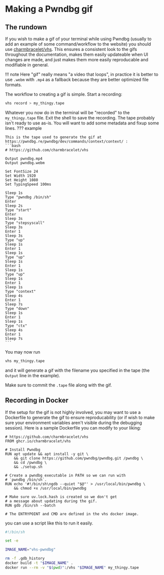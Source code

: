 # Making a Pwndbg gif

## The rundown

If you wish to make a gif of your terminal while using Pwndbg (usually to add an example of some command/workflow to the website) you should use [charmbracelet/vhs](https://github.com/charmbracelet/vhs). This ensures a consistent look to the gifs throughout the documentation, makes them easily updateable when UI changes are made, and just makes them more easily reproducable and modifiable in general.

!!! note
    Here "gif" really means "a video that loops", in practice it is better to use `.webm` with `.mp4` as a fallback because they are better optimized file formats.

The workflow to creating a gif is simple. Start a recording:
```{.bash .copy}
vhs record > my_thingy.tape
```
Whatever you now do in the terminal will be "recorded" to the `my_thingy.tape` file. Exit the shell to save the recording. The tape probably isn't ready to use as-is. You will want to add some metadata and fixup some lines.
??? example

    This is the tape used to generate the gif at https://pwndbg.re/pwndbg/dev/commands/context/context/ :
    ```bash
    # https://github.com/charmbracelet/vhs

    Output pwndbg.mp4
    Output pwndbg.webm

    Set FontSize 24
    Set Width 1920
    Set Height 1080
    Set TypingSpeed 100ms

    Sleep 1s
    Type "pwndbg /bin/sh"
    Enter
    Sleep 2s
    Type "start"
    Enter
    Sleep 3s
    Type "stepsyscall"
    Sleep 3s
    Enter 1
    Sleep 3s
    Type "up"
    Sleep 1s
    Enter 1
    Sleep 1s
    Type "up"
    Sleep 1s
    Enter 1
    Sleep 1s
    Type "up"
    Sleep 1s
    Enter 1
    Sleep 1s
    Type "context"
    Sleep 4s
    Enter 1
    Sleep 7s
    Type "down"
    Sleep 1s
    Enter 1
    Sleep 1s
    Type "ctx"
    Sleep 4s
    Enter 1
    Sleep 7s
    ```

You may now run
```{.bash .copy}
vhs my_thingy.tape
```
and it will generate a gif with the filename you specified in the tape (the `Output` line in the example).

Make sure to commit the `.tape` file along with the gif.

## Recording in Docker

If the setup for the gif is not highly involved, you may want to use a Dockerfile to generate the gif to ensure reproducability (or if wish to make sure your environment variables aren't visible during the debugging session). Here is a sample Dockerfile you can modify to your liking:
```{.Dockerfile .copy}
# https://github.com/charmbracelet/vhs
FROM ghcr.io/charmbracelet/vhs

# Install Pwndbg
RUN apt update && apt install -y git \
    && git clone https://github.com/pwndbg/pwndbg.git /pwndbg \
    && cd /pwndbg \
    && ./setup.sh

# Create a pwndbg executable in PATH so we can run with
# `pwndbg /bin/sh`.
RUN echo '#!/bin/sh\ngdb --quiet "$@"' > /usr/local/bin/pwndbg \
    && chmod +x /usr/local/bin/pwndbg

# Make sure uv.lock.hash is created so we don't get
# a message about updating during the gif.
RUN gdb /bin/sh --batch

# The ENTRYPOINT and CMD are defined in the vhs docker image.
```
you can use a script like this to run it easily.
```{.bash .copy}
#!/bin/sh

set -e

IMAGE_NAME="vhs-pwndbg"

rm -f .gdb_history
docker build -t "$IMAGE_NAME" .
docker run --rm -v "$(pwd)":/vhs "$IMAGE_NAME" my_thingy.tape
```
